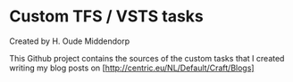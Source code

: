 # Custom TFS / VSTS tasks
Created by H. Oude Middendorp

This Github project contains the sources of the custom tasks that I created writing my blog posts on [http://centric.eu/NL/Default/Craft/Blogs]


